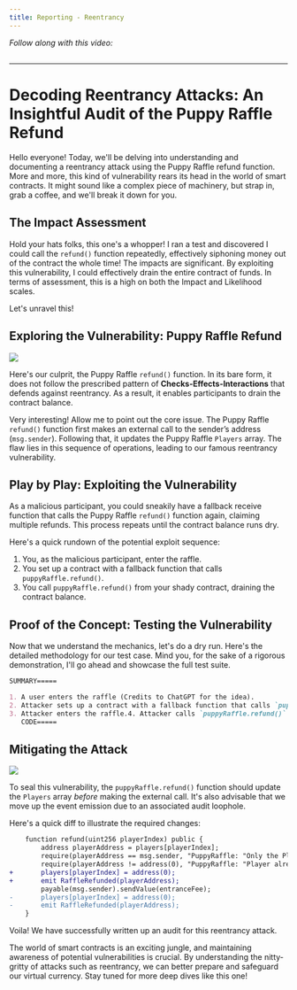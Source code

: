 ```yaml
---
title: Reporting - Reentrancy
---
```


_Follow along with this video:_

## 

---

# Decoding Reentrancy Attacks: An Insightful Audit of the Puppy Raffle Refund

Hello everyone! Today, we'll be delving into understanding and documenting a reentrancy attack using the Puppy Raffle refund function. More and more, this kind of vulnerability rears its head in the world of smart contracts. It might sound like a complex piece of machinery, but strap in, grab a coffee, and we'll break it down for you.

## The Impact Assessment

Hold your hats folks, this one's a whopper! I ran a test and discovered I could call the `refund()` function repeatedly, effectively siphoning money out of the contract the whole time! The impacts are significant. By exploiting this vulnerability, I could effectively drain the entire contract of funds. In terms of assessment, this is a high on both the Impact and Likelihood scales.

Let's unravel this!

## Exploring the Vulnerability: Puppy Raffle Refund

![](https://cdn.videotap.com/o0EiNXj1ffsPqR9o05L4-50.52.png)

Here's our culprit, the Puppy Raffle `refund()` function. In its bare form, it does not follow the prescribed pattern of **Checks-Effects-Interactions** that defends against reentrancy. As a result, it enables participants to drain the contract balance.

Very interesting! Allow me to point out the core issue. The Puppy Raffle `refund()` function first makes an external call to the sender’s address (`msg.sender`). Following that, it updates the Puppy Raffle `Players` array. The flaw lies in this sequence of operations, leading to our famous reentrancy vulnerability.

## Play by Play: Exploiting the Vulnerability

As a malicious participant, you could sneakily have a fallback receive function that calls the Puppy Raffle `refund()` function again, claiming multiple refunds. This process repeats until the contract balance runs dry.

Here's a quick rundown of the potential exploit sequence:

1. You, as the malicious participant, enter the raffle.
2. You set up a contract with a fallback function that calls `puppyRaffle.refund()`.
3. You call `puppyRaffle.refund()` from your shady contract, draining the contract balance.

## Proof of the Concept: Testing the Vulnerability

Now that we understand the mechanics, let's do a dry run. Here's the detailed methodology for our test case. Mind you, for the sake of a rigorous demonstration, I'll go ahead and showcase the full test suite.

```markdown
SUMMARY=====

1. A user enters the raffle (Credits to ChatGPT for the idea).
2. Attacker sets up a contract with a fallback function that calls `puppyRaffle.refund()`.
3. Attacker enters the raffle.4. Attacker calls `puppyRaffle.refund()` from their attack contract, draining the contract balance.
   CODE=====
```

## Mitigating the Attack

![](https://cdn.videotap.com/xXoG7dcQXxHHyvPl96re-370.48.png)

To seal this vulnerability, the `puppyRaffle.refund()` function should update the `Players` array _before_ making the external call. It's also advisable that we move up the event emission due to an associated audit loophole.

Here's a quick diff to illustrate the required changes:

```diff
    function refund(uint256 playerIndex) public {
        address playerAddress = players[playerIndex];
        require(playerAddress == msg.sender, "PuppyRaffle: "Only the Player can refund.");
        require(playerAddress != address(0), "PuppyRaffle: "Player already refunded or is not active.");
+       players[playerIndex] = address(0);
+       emit RaffleRefunded(playerAddress);
        payable(msg.sender).sendValue(entranceFee);
-       players[playerIndex] = address(0);
-       emit RaffleRefunded(playerAddress);
    }
```

Voila! We have successfully written up an audit for this reentrancy attack.

The world of smart contracts is an exciting jungle, and maintaining awareness of potential vulnerabilities is crucial. By understanding the nitty-gritty of attacks such as reentrancy, we can better prepare and safeguard our virtual currency. Stay tuned for more deep dives like this one!
